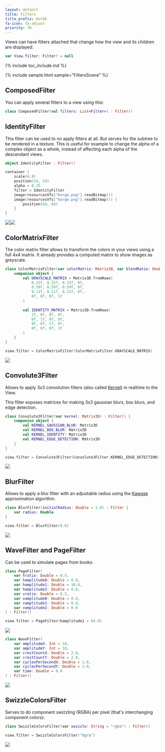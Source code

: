 ```yaml
---
layout: default
title: Filters
title_prefix: KorGE
fa-icon: fa-adjust
priority: 70
---
```


Views can have filters attached that change how the view and its children are displayed.

```kotlin
var View.filter: Filter? = null
```

{% include toc_include.md %}

{% include sample.html sample="FiltersScene" %}

## ComposedFilter

You can apply several filters to a view using this:

```kotlin
class ComposedFilter(val filters: List<Filter>) : Filter()
```

## IdentityFilter

This filter can be used to no apply filters at all. But serves for the subtree to be rendered in a texture.
This is useful for example to change the alpha of a complex object as a whole,
instead of affecting each alpha of the descendant views.

```kotlin
object IdentityFilter : Filter()
```

```kotlin
container {
	scale(0.8)
	position(24, 24)
	alpha = 0.25
	filter = IdentityFilter
	image(resourcesVfs["korge.png"].readBitmap())
	image(resourcesVfs["korge.png"].readBitmap()) {
		position(64, 64)
	}
}
```

<div style="display:flex;width:100%;max-width:100%;">
<img src="/i/filters/identity_complex_off.png" style="max-width:50%;" />
<img src="/i/filters/identity_complex_on.png" style="max-width:50%;" />
</div>

## ColorMatrixFilter

The color matrix filter allows to transform the colors in your views
using a full 4x4 matrix. It already provides a computed matrix to show images as greyscale.

```kotlin
class ColorMatrixFilter(var colorMatrix: Matrix3D, var blendRatio: Double) : Filter() {
    companion object {
        val GRAYSCALE_MATRIX = Matrix3D.fromRows(
            0.33f, 0.33f, 0.33f, 0f,
            0.59f, 0.59f, 0.59f, 0f,
            0.11f, 0.11f, 0.11f, 0f,
            0f, 0f, 0f, 1f
        )
        
        val IDENTITY_MATRIX = Matrix3D.fromRows(
            1f, 0f, 0f, 0f,
            0f, 1f, 0f, 0f,
            0f, 0f, 1f, 0f,
            0f, 0f, 0f, 1f
        )
    }
}
```

```kotlin
view.filter = ColorMatrixFilter(ColorMatrixFilter.GRAYSCALE_MATRIX)
```

![](/i/filters/color_matrix.png)

## Convolute3Filter

Allows to apply 3x3 convolution filters (also called [Kernel](https://en.wikipedia.org/wiki/Kernel_(image_processing))) in realtime to the View.

This filter exposes matrices for making 3x3 gaussian blurs, box blurs, and edge detection.

```kotlin
class Convolute3Filter(var kernel: Matrix3D) : Filter() {
    companion object {
        val KERNEL_GAUSSIAN_BLUR: Matrix3D
        val KERNEL_BOX_BLUR: Matrix3D
        val KERNEL_IDENTITY: Matrix3D
        val KERNEL_EDGE_DETECTION: Matrix3D
    }
}
```

```kotlin
view.filter = Convolute3Filter(Convolute3Filter.KERNEL_EDGE_DETECTION)
```

![](/i/filters/edge_detection.png)

## BlurFilter

Allows to apply a blur filter with an adjustable radius using the [Kawase](https://software.intel.com/content/www/us/en/develop/videos/improving-real-time-gpu-based-image-blur-algorithms-kawase-blur-and-moving-box-averages.html?language=es)
approximation algorithm.

```kotlin
class BlurFilter(initialRadius: Double = 1.0) : Filter {
    var radius: Double
}
```
```kotlin
view.filter = BlurFilter(8.0)
```

![](/i/filters/blur.png)

## WaveFilter and PageFilter

Can be used to simulate pages from books:

```kotlin
class PageFilter(
    var hratio: Double = 0.5,
    var hamplitude0: Double = 0.0,
    var hamplitude1: Double = 10.0,
    var hamplitude2: Double = 0.0,
    var vratio: Double = 0.5,
    var vamplitude0: Double = 0.0,
    var vamplitude1: Double = 0.0,
    var vamplitude2: Double = 0.0
) : Filter()
```

```kotlin
view.filter = PageFilter(hamplitude1 = 64.0)
```

![](/i/filters/page.png)

```kotlin
class WaveFilter(
    var amplitudeX: Int = 10,
    var amplitudeY: Int = 10,
    var crestCountX: Double = 2.0,
    var crestCountY: Double = 2.0,
    var cyclesPerSecondX: Double = 1.0,
    var cyclesPerSecondY: Double = 1.0,
    var time: Double = 0.0
) : Filter()
```

![](/i/filters/wave.png)

## SwizzleColorsFilter

Serves to do component swizzling (RGBA) per pixel (that's interchanging component colors):

```kotlin
class SwizzleColorsFilter(var swizzle: String = "rgba") : Filter()
```

```kotlin
view.filter = SwizzleColorsFilter("bgra")
```

![](/i/filters/swizzle_color.png)
